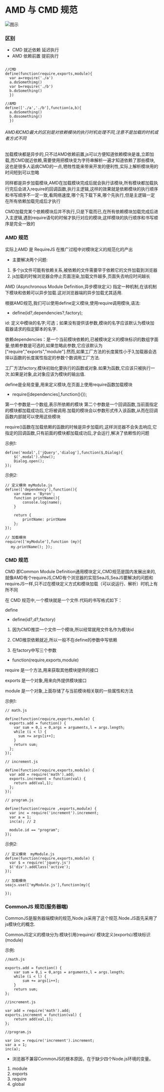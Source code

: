# AMD 与 CMD 规范

![图示](img/080901.png)

### 区别

- CMD  就近依赖 延迟执行
- AMD  依赖前置 提前执行

```

//CMD
define(function(require,exports,module){
  var a=require('./a')
  a.doSomethimg()
  var b=require('./b')
  b.doSomething()
  })

//AMD
define(['./a','./b'],function(a,b){
  a.doSomething()
  b.dosomething()
  })

```


###### AMD和CMD最大的区别是对依赖模块的执行时机处理不同,注意不是加载的时机或者方式不同

加载模块都是异步的,只不过AMD依赖前置,js可以方便知道依赖模块是谁,立即加载,而CMD就近依赖,需要使用把模块变为字符串解析一遍才知道依赖了那些模块,这也是很多人诟病CMD的一点,牺牲性能来带来开发的便利性,实际上解析模块用的时间短到可以忽略

同样都是异步加载模块,AMD在加载模块完成后就会执行该模块,所有模块都加载执行完后会进入require的回调函数,执行主逻辑,这样的效果就是依赖模块的执行顺序和书写顺序不一定一致,看网络速度,哪个先下载下来,哪个先执行,但是主逻辑一定在所有依赖加载完成后才执行

CMD加载完某个依赖模块后并不执行,只是下载而已,在所有依赖模块加载完成后进入主逻辑,遇到require语句的时候才执行对应的模块,这样模块的执行顺序和书写顺序是完全一致的


### AMD 规范

实际上AMD 是 RequireJS 在推广过程中对模块定义的规范化的产出

- 主要解决两个问题:

1. 多个js文件可能有依赖关系,被依赖的文件需要早于依赖它的文件加载到浏览器
2. js加载的时候浏览器会停止页面渲染,加载文件越多,页面失去响应时间越长

AMD (Asynchronous Module Definition,异步模块定义) 指定一种机制,在该机制下模块和依赖可以异步加载.这对浏览器端的异步加载尤其适用.

根据AMD规范,我们可以使用define定义模块,使用require调用模块,语法:

- define(id?,dependencies?,factory);

id: 定义中模块的名字;可选；如果没有提供该参数,模块的名字应该默认为模块加载器请求的指定脚本的名字.

依赖dependencies：是一个当前模块依赖的,已被模块定义的模块标识的数组字面量;依赖参数是可选的,如果忽略此参数,它应该默认为["require","exports","module"].然而,如果工厂方法的长度属性小于3,加载器会选择以函数的长度属性指定的参数个数调用工厂方法.

工厂方法factory,模块初始化要执行的函数或对象.如果为函数,它应该只被执行一次.如果是对象,此对象应该为模块的输出值.

define是全局变量,用来定义模块,在页面上使用require函数加载模块

- require([dependencies],function(){});

第一个参数是一个数组,表示所依赖的模块
第二个参数是一个回调函数,当前面指定的模块都加载成功后,它将被调用.加载的模块会以参数形式传入该函数,从而在回调函数内部就可以使用这些模块

require()函数在加载依赖的函数的时候是异步加载的,这样浏览器不会失去响应,它指定的回调函数,只有前面的模块都加载成功后,才会运行,解决了依赖性的问题

示例1:

```
define('modal',['jQuery','dialog'],function($,Dialog){
    $('.modal').show();
    Dialog.open();
});
```

示例2:

```
// 定义模块 myModule.js
define(['dependency'],function(){
    var name = 'Byron';
    function printName(){
        console.log(name);
    }

    return {
        printName: printName
    };
});
```

```
// 加载模块
require(['myModule'],function (my){
　 my.printName(); });
```

### CMD 规范

CMD 即Common Module Definition通用模块定义,CMD规范是国内发展出来的,就像AMD有个requireJS,CMD有个浏览器的实现SeaJS,SeaJS要解决的问题和requireJS一样,只不过在模块定义方式和模块加载（可以说运行、解析）时机上有所不同

在 CMD 规范中,一个模块就是一个文件.代码的书写格式如下：

define

- define(id?,d?,factory)

1. 因为CMD推崇一个文件一个模块,所以经常就用文件名作为模块id

2. CMD推崇依赖就近,所以一般不在define的参数中写依赖

3. 在factory中写三个参数

- function(require,exports,module)


require 是一个方法,用来获取其他模块提供的接口

exports 是一个对象,用来向外提供模块接口

module 是一个对象,上面存储了与当前模块相关联的一些属性和方法

示例1:

```
// math.js

define(function(require,exports,module) {
  exports.add = function() {
    var sum = 0,i = 0,args = arguments,l = args.length;
    while (i < l) {
      sum += args[i++];
    }
    return sum;
  };
});
```

```
// increment.js

define(function(require,exports,module) {
  var add = require('math').add;
  exports.increment = function(val) {
    return add(val,1);
  };
});
```

```
// program.js

define(function(require ,exports,module) {
  var inc = require('increment').increment;
  var a = 1;
  inc(a); // 2

  module.id == "program";
});
```

示例2:

```
// 定义模块  myModule.js
define(function(require,exports,module) {
  var $ = require('jquery.js')
  $('div').addClass('active');
});
```

```
// 加载模块
seajs.use(['myModule.js'],function(my){

});
```

### CommonJS 规范(服务器端)

CommonJS是服务器端模块的规范,Node.js采用了这个规范.Node.JS首先采用了js模块化的概念.

CommonJS定义的模块分为:模块引用(require)/ 模块定义(exports)/模块标识(module)



示例:
```
//math.js

exports.add = function() {
    var sum = 0,i = 0,args = arguments,l = args.length;
    while (i < l) {
        sum += args[i++];
    }
    return sum;
};
```
```
//increment.js

var add = require('math').add;
exports.increment = function(val) {
    return add(val,1);
};
```
```
//program.js

var inc = require('increment').increment;
var a = 1;
inc(a); 
```

- 浏览器不兼容CommonJS的根本原因，在于缺少四个Node.js环境的变量。
1. module
2. exports
3. require
4. global